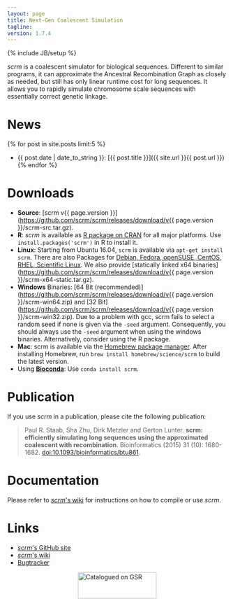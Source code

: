 ```yaml
---
layout: page
title: Next-Gen Coalescent Simulation
tagline: 
version: 1.7.4
---
```

{% include JB/setup %}

_scrm_ is a coalescent simulator for biological sequences. Different to similar 
programs, it can approximate the Ancestral Recombination Graph as closely as
needed,
but still has only linear runtime cost for long sequences. It allows you to rapidly 
simulate chromosome scale sequences with essentially correct genetic linkage.

# News
{% for post in site.posts limit:5 %} 
* {{ post.date | date_to_string }}: [{{ post.title }}]({{ site.url }}{{ post.url }}) {% endfor %}


# Downloads
* __Source__: [scrm v{{ page.version }}](https://github.com/scrm/scrm/releases/download/v{{ page.version }}/scrm-src.tar.gz).
* __R__: _scrm_ is available as [R package on CRAN](http://cran.r-project.org/web/packages/scrm)
  for all major platforms. Use `install.packages('scrm')` in R to install it.
* __Linux__: Starting from Ubuntu 16.04, `scrm` is available via `apt-get install scrm`.
  There are also Packages for [Debian, Fedora, openSUSE, CentOS, RHEL, Scientific Linux](http://software.opensuse.org/download.html?project=home%3Apaulst&package=scrm).
  We also provide 
  [statically linked x64 binaries](https://github.com/scrm/scrm/releases/download/v{{ page.version }}/scrm-x64-static.tar.gz).
* __Windows__ Binaries: 
  [64 Bit (recommended)](https://github.com/scrm/scrm/releases/download/v{{ page.version }}/scrm-win64.zip) and 
  [32 Bit](https://github.com/scrm/scrm/releases/download/v{{ page.version }}/scrm-win32.zip). 
  Due to a problem with gcc, scrm fails to select a random seed if none is given
  via the `-seed` argument. Consequently, you should always use the `-seed` argument 
  when using the windows binaries. 
  Alternatively, consider using the R package.
* __Mac__: scrm is available via the [Homebrew package manager](https://brew.sh). After installing Homebrew, run `brew install homebrew/science/scrm` to build the latest version.
* Using [__Bioconda__](https://bioconda.github.io): Use `conda install scrm`.


# Publication
If you use _scrm_ in a publication, please cite the following publication:

> Paul R. Staab, Sha Zhu, Dirk Metzler and Gerton Lunter.
> **scrm: efficiently simulating long sequences using the approximated coalescent
> with recombination**. 
> Bioinformatics (2015) 31 (10): 1680-1682.
> [doi:10.1093/bioinformatics/btu861](http://bioinformatics.oxfordjournals.org/content/31/10/1680).


# Documentation
Please refer to [_scrm_'s wiki](https://github.com/paulstaab/scrm/wiki) for
instructions on how to compile or use _scrm_.


# Links
+ [_scrm_'s GitHub site](https://github.com/paulstaab/scrm)
+ [_scrm_'s wiki](https://github.com/paulstaab/scrm/wiki)
+ [Bugtracker](https://github.com/paulstaab/scrm/issues)

<div style="width: 180px; margin: 0 auto;"><a
href="http://popmodels.cancercontrol.cancer.gov/gsr/"><img
src="http://popmodels.cancercontrol.cancer.gov/gsr/static/img/gsr_tile.jpg"
alt="Catalogued on GSR" width="180" height="60" /></a></div>
